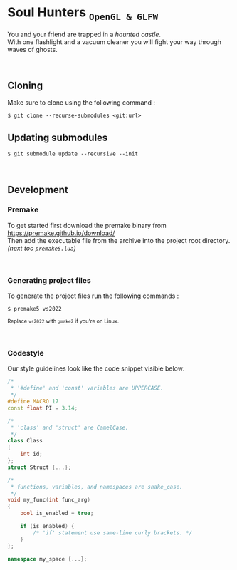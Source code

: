 # Soul Hunters <sub>`OpenGL & GLFW`</sub>
You and your friend are trapped in a *haunted castle*.<br>
With one flashlight and a vacuum cleaner you will fight your way through waves of ghosts.

<br>

## Cloning
Make sure to clone using the following command :
```
$ git clone --recurse-submodules <git:url>
```

## Updating submodules
```
$ git submodule update --recursive --init
```

<br>

## Development

### Premake
To get started first download the premake binary from <https://premake.github.io/download/><br>
Then add the executable file from the archive into the project root directory. *(next too `premake5.lua`)*

<br>

### Generating project files
To generate the project files run the following commands :
```
$ premake5 vs2022
```
<sup>Replace `vs2022` with `gmake2` if you're on Linux.</sup>

<br>

### Codestyle
Our style guidelines look like the code snippet visible below:
```cpp
/*
 * '#define' and 'const' variables are UPPERCASE.
 */
#define MACRO 17
const float PI = 3.14;

/*
 * 'class' and 'struct' are CamelCase.
 */
class Class 
{
    int id;
};
struct Struct {...};

/*
 * functions, variables, and namespaces are snake_case.
 */
void my_func(int func_arg) 
{
    bool is_enabled = true;

    if (is_enabled) {
        /* 'if' statement use same-line curly brackets. */
    }
};

namespace my_space {...};
```
